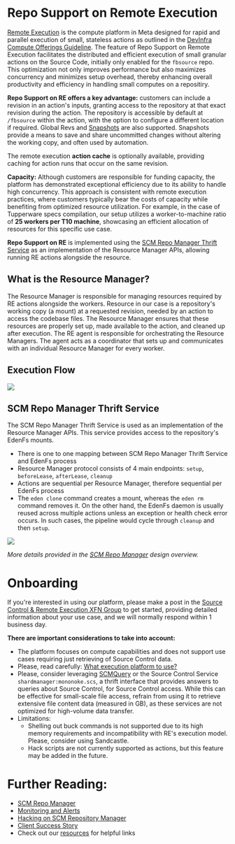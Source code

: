 # Repo Support on Remote Execution

[Remote Execution](https://www.internalfb.com/wiki/Remote_Execution/) is the compute platform in Meta designed for rapid and parallel execution of small, stateless actions as outlined in the [DevInfra Compute Offerings Guideline](https://www.internalfb.com/wiki/DevInfra_Compute_offerings/What_execution_platform_to_use/).
The feature of Repo Support on Remote Execution facilitates the distributed and efficient execution of small granular actions on the Source Code, initially only enabled for the `fbsource` repo.
This optimization not only improves performance but also maximizes concurrency and minimizes setup overhead, thereby enhancing overall productivity and efficiency in handling small computes on a repositiry.

**Repo Support on RE offers a key advantage:** customers can include a revision in an action's inputs, granting access to the repository at that exact revision during the action.
The repository is accessible by default at `/fbsource` within the action, with the option to configure a different location if required. Global Revs and [Snapshots](https://www.internalfb.com/wiki/Source_Control/Admin/Snapshots/) are also supported.
Snapshots provide a means to save and share uncommitted changes without altering the working copy, and often used by automation.

The remote execution **action cache** is optionally available, providing caching for action runs that occur on the same revision.

**Capacity:** Although customers are responsible for funding capacity, the platform has demonstrated exceptional efficiency due to its ability to handle high concurrency. This approach is consistent with remote execution practices, where customers typically bear the costs of capacity while benefiting from optimized resource utilization.
For example, in the case of Tupperware specs compilation, our setup utilizes a worker-to-machine ratio of **25 workers per T10 machine**, showcasing an efficient allocation of resources for this specific use case.

**Repo Support on RE** is implemented using the [SCM Repo Manager Thrift Service](https://www.internalfb.com/wiki/Source_Control/Engineering/Repo_Support_On_Remote_Execution/scm_repo_manager) as an implementation of the Resource Manager APIs, allowing running RE actions alongside the resource.

## What is the Resource Manager?

The Resource Manager is responsible for managing resources required by RE actions alongside the workers. Resource in our case is a repository's working copy (a mount) at a requested revision, needed by an action to access the codebase files.
The Resource Manager ensures that these resources are properly set up, made available to the action, and cleaned up after execution. The RE agent is responsible for orchestrating the Resource Managers.
The agent acts as a coordinator that sets up and communicates with an individual Resource Manager for every worker.

## Execution Flow

![](px/6CJnR)


## SCM Repo Manager Thrift Service
The SCM Repo Manager Thrift Service is used as an implementation of the Resource Manager APIs. This service provides access to the repository's EdenFs mounts.

* There is one to one mapping between SCM Repo Manager Thrift Service and EdenFs process
* Resource Manager protocol consists of 4 main endpoints: `setup`, `beforeLease`, `afterLease`, `cleanup`
* Actions are sequential per Resource Manager, therefore sequential per EdenFs process
* The `eden clone` command creates a mount, whereas the `eden rm` command removes it. On the other hand, the EdenFs daemon is usually reused across multiple actions unless an exception or health check error occurs.
In such cases, the pipeline would cycle through `cleanup` and then `setup`.

![](px/6CDjx)

*More details provided in the [SCM Repo Manager](https://www.internalfb.com/wiki/Source_Control/Engineering/Repo_Support_On_Remote_Execution/scm_repo_manager) design overview.*

# Onboarding

If you're interested in using our platform, please make a post in the [Source Control & Remote Execution XFN Group](https://fb.workplace.com/groups/538958065679523) to get started, providing detailed information about your use case, and we will normally respond within 1 business day.

**There are important considerations to take into account:**

* The platform focuses on compute capabilities and does not support use cases requiring just retrieving of Source Control data.
* Please, read carefully: [What execution platform to use?](https://www.internalfb.com/wiki/DevInfra_Compute_offerings/What_execution_platform_to_use/)
* Please, consider leveraging [SCMQuery](https://www.internalfb.com/wiki/ScmqueryGuide/) or the Source Control Service `shardmanager:mononoke.scs`, a thrift interface that provides answers to queries about Source Control, for Source Control access. While this can be effective for small-scale file access, refrain from using it to retrieve extensive file content data (measured in GB), as these services are not optimized for high-volume data transfer.
* Limitations:
    * Shelling out buck commands is not supported due to its high memory requirements and incompatibility with RE's execution model. Please, consider using Sandcastle.
    * Hack scripts are not currently supported as actions, but this feature may be added in the future.


# Further Reading:
* [SCM Repo Manager](https://www.internalfb.com/wiki/Source_Control/Engineering/Repo_Support_On_Remote_Execution/scm_repo_manager)
* [Monitoring and Alerts](https://www.internalfb.com/wiki/Source_Control/Engineering/Repo_Support_On_Remote_Execution/monitoring_and_alerts)
* [Hacking on SCM Repository Manager](https://www.internalfb.com/wiki/Source_Control/Engineering/Repo_Support_On_Remote_Execution/development)
* [Client Success Story](https://fb.workplace.com/groups/1604648659652094/permalink/9258085384308345/)
* Check out our [resources](https://www.internalfb.com/wiki/Source_Control/Engineering/Repo_Support_On_Remote_Execution/resources) for helpful links

